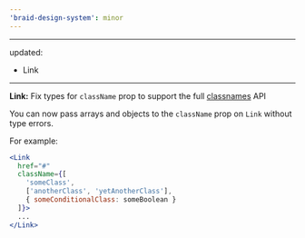 ```yaml
---
'braid-design-system': minor
---
```


---
updated:
  - Link
---

**Link:** Fix types for `className` prop to support the full [classnames](https://www.npmjs.com/package/classnames) API

You can now pass arrays and objects to the `className` prop on `Link` without type errors.

For example:

```jsx
<Link
  href="#"
  className={[
    'someClass',
    ['anotherClass', 'yetAnotherClass'],
    { someConditionalClass: someBoolean }
  ]}>
  ...
</Link>
```

